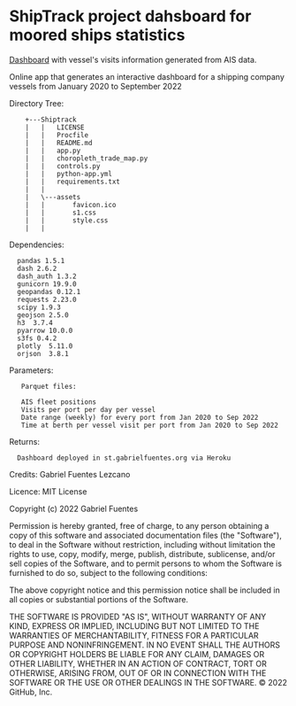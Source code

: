 # ShipTrack project dahsboard for moored ships statistics
[Dashboard](https://st.gabrielfuentes.org) with vessel's visits information generated from AIS data.

Online app that generates an interactive dashboard for a shipping company vessels from January 2020 to September 2022

Directory Tree:

        +---Shiptrack
        |   |   LICENSE
        |   |   Procfile
        |   |   README.md
        |   |   app.py
        |   |   choropleth_trade_map.py
        |   |   controls.py
        |   |   python-app.yml
        |   |   requirements.txt
        |   |   
        |   \---assets
        |   |       favicon.ico
        |   |       s1.css
        |   |       style.css
        |   |       

Dependencies:

      pandas 1.5.1
      dash 2.6.2
      dash_auth 1.3.2
      gunicorn 19.9.0
      geopandas 0.12.1
      requests 2.23.0
      scipy 1.9.3
      geojson 2.5.0
      h3  3.7.4
      pyarrow 10.0.0
      s3fs 0.4.2
      plotly  5.11.0
      orjson  3.8.1

Parameters: 
      
       Parquet files:
       
       AIS fleet positions
       Visits per port per day per vessel
       Date range (weekly) for every port from Jan 2020 to Sep 2022
       Time at berth per vessel visit per port from Jan 2020 to Sep 2022

Returns: 

      Dashboard deployed in st.gabrielfuentes.org via Heroku
        
  
Credits: Gabriel Fuentes Lezcano

Licence: MIT License

Copyright (c) 2022 Gabriel Fuentes

Permission is hereby granted, free of charge, to any person obtaining a copy
of this software and associated documentation files (the "Software"), to deal
in the Software without restriction, including without limitation the rights
to use, copy, modify, merge, publish, distribute, sublicense, and/or sell
copies of the Software, and to permit persons to whom the Software is
furnished to do so, subject to the following conditions:

The above copyright notice and this permission notice shall be included in all
copies or substantial portions of the Software.

THE SOFTWARE IS PROVIDED "AS IS", WITHOUT WARRANTY OF ANY KIND, EXPRESS OR
IMPLIED, INCLUDING BUT NOT LIMITED TO THE WARRANTIES OF MERCHANTABILITY,
FITNESS FOR A PARTICULAR PURPOSE AND NONINFRINGEMENT. IN NO EVENT SHALL THE
AUTHORS OR COPYRIGHT HOLDERS BE LIABLE FOR ANY CLAIM, DAMAGES OR OTHER
LIABILITY, WHETHER IN AN ACTION OF CONTRACT, TORT OR OTHERWISE, ARISING FROM,
OUT OF OR IN CONNECTION WITH THE SOFTWARE OR THE USE OR OTHER DEALINGS IN THE
SOFTWARE.
© 2022 GitHub, Inc.
